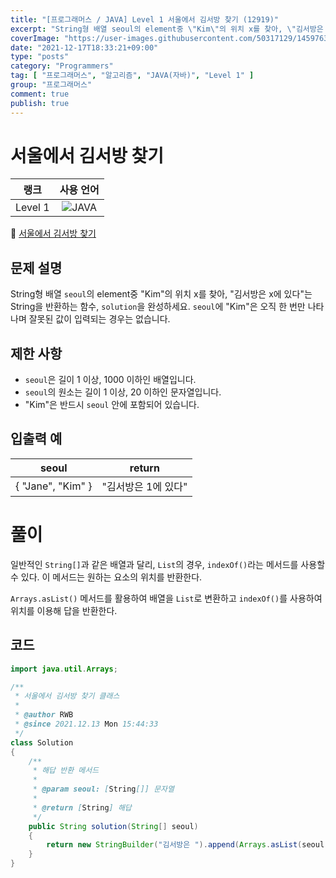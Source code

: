 ```yaml
---
title: "[프로그래머스 / JAVA] Level 1 서울에서 김서방 찾기 (12919)"
excerpt: "String형 배열 seoul의 element중 \"Kim\"의 위치 x를 찾아, \"김서방은 x에 있다\"는 String을 반환하는 함수, solution을 완성하세요. seoul에 \"Kim\"은 오직 한 번만 나타나며 잘못된 값이 입력되는 경우는 없습니다."
coverImage: "https://user-images.githubusercontent.com/50317129/145976356-6b5d1430-31c0-4c34-829e-6be8f747ab19.png"
date: "2021-12-17T18:33:21+09:00"
type: "posts"
category: "Programmers"
tag: [ "프로그래머스", "알고리즘", "JAVA(자바)", "Level 1" ]
group: "프로그래머스"
comment: true
publish: true
---
```


# 서울에서 김서방 찾기

|  랭크   |                                                      사용 언어                                                      |
| :-----: | :-----------------------------------------------------------------------------------------------------------------: |
| Level 1 | ![JAVA](https://shields.io/badge/java-JDK%2011-lightgray?logo=java&style=plastic&logoColor=white&labelColor=orange) |

🔗 [서울에서 김서방 찾기](https://programmers.co.kr/learn/courses/30/lessons/12919)





## 문제 설명

String형 배열 `seoul`의 element중 "Kim"의 위치 x를 찾아, "김서방은 x에 있다"는 String을 반환하는 함수, `solution`을 완성하세요. `seoul`에 "Kim"은 오직 한 번만 나타나며 잘못된 값이 입력되는 경우는 없습니다.





## 제한 사항

* `seoul`은 길이 1 이상, 1000 이하인 배열입니다.
* `seoul`의 원소는 길이 1 이상, 20 이하인 문자열입니다.
* "Kim"은 반드시 `seoul` 안에 포함되어 있습니다.





## 입출력 예

|       seoul       |       return        |
| :---------------: | :-----------------: |
| { "Jane", "Kim" } | "김서방은 1에 있다" |










# 풀이

일반적인 `String[]`과 같은 배열과 달리, `List`의 경우, `indexOf()`라는 메서드를 사용할 수 있다. 이 메서드는 원하는 요소의 위치를 반환한다.

`Arrays.asList()` 메서드를 활용하여 배열을 `List`로 변환하고 `indexOf()`를 사용하여 위치를 이용해 답을 반환한다.





## 코드

``` java
import java.util.Arrays;

/**
 * 서울에서 김서방 찾기 클래스
 *
 * @author RWB
 * @since 2021.12.13 Mon 15:44:33
 */
class Solution
{
	/**
	 * 해답 반환 메서드
	 *
	 * @param seoul: [String[]] 문자열
	 *
	 * @return [String] 해답
	 */
	public String solution(String[] seoul)
	{
		return new StringBuilder("김서방은 ").append(Arrays.asList(seoul).indexOf("Kim")).append("에 있다").toString();
	}
}
```